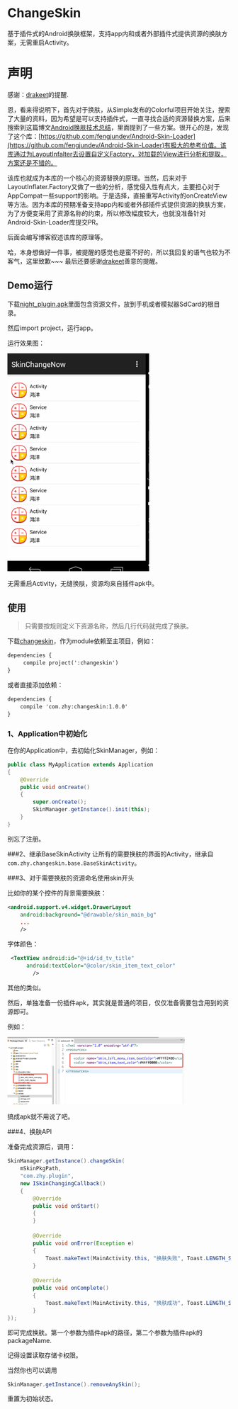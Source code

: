 # ChangeSkin
基于插件式的Android换肤框架，支持app内和或者外部插件式提供资源的换肤方案，无需重启Activity。

# 声明
感谢：[drakeet](https://github.com/drakeet)的提醒.

恩，看来得说明下，首先对于换肤，从Simple发布的Colorful项目开始关注，搜索了大量的资料，因为希望是可以支持插件式，一直寻找合适的资源替换方案，后来搜索到这篇博文[Android换肤技术总结](http://blog.zhaiyifan.cn/2015/09/10/Android%E6%8D%A2%E8%82%A4%E6%8A%80%E6%9C%AF%E6%80%BB%E7%BB%93/)，里面提到了一些方案。很开心的是，发现了这个库：[https://github.com/fengjundev/Android-Skin-Loader](https://github.com/fengjundev/Android-Skin-Loader)有极大的参考价值。该库通过为LayoutInfalter去设置自定义Factory，对加载的View进行分析和提取，方案还是不错的。

该库也就成为本库的一个核心的资源替换的原理。当然，后来对于LayoutInflater.Factory又做了一些的分析，感觉侵入性有点大，主要担心对于AppCompat一些support的影响。于是选择，直接重写Activity的onCreateView等方法。因为本库的预期准备支持app内和或者外部插件式提供资源的换肤方案，为了方便变采用了资源名称的约束，所以修改幅度较大，也就没准备针对Android-Skin-Loader库提交PR。

后面会编写博客叙述该库的原理等。

哈，本身想做好一件事，被提醒的感觉也是蛮不好的，所以我回复的语气也较为不客气，这里致歉~~~ 最后还要感谢[drakeet](https://github.com/drakeet)善意的提醒。



## Demo运行

下载[night_plugin.apk](night_plugin.apk)里面包含资源文件，放到手机或者模拟器SdCard的根目录。

然后import project，运行app。

运行效果图：

<img src="skin1.gif" width="320px"/>

无需重启Activity，无缝换肤，资源均来自插件apk中。


## 使用

>只需要按规则定义下资源名称，然后几行代码就完成了换肤。


下载[changeskin](changeskin)，作为module依赖至主项目，例如：

```xml
dependencies {
     compile project(':changeskin')
}
```

或者直接添加依赖：

```xml
dependencies {
    compile 'com.zhy:changeskin:1.0.0'
}
```


### 1、Application中初始化
在你的Application中，去初始化SkinManager，例如：

```java
public class MyApplication extends Application
{
    @Override
    public void onCreate()
    {
        super.onCreate();
        SkinManager.getInstance().init(this);
    }
}

```
别忘了注册。

###2、继承BaseSkinActivity
让所有的需要换肤的界面的Activity，继承自`com.zhy.changeskin.base.BaseSkinActivity`。

###3、对于需要换肤的资源命名使用skin开头

比如你的某个控件的背景需要换肤：

```xml
<android.support.v4.widget.DrawerLayout 
    android:background="@drawable/skin_main_bg"
    ... 
    />
```

字体颜色：

```xml
 <TextView android:id="@+id/id_tv_title"
      android:textColor="@color/skin_item_text_color"
        />
```
其他的类似。


然后，单独准备一份插件apk，其实就是普通的项目，仅仅准备需要包含用到的资源即可。

例如：

<img src="skin_2.png" width="400px"/>

搞成apk就不用说了吧。

###4、换肤API

准备完成资源后，调用：

```java
SkinManager.getInstance().changeSkin(
	mSkinPkgPath, 
	"com.zhy.plugin", 
	new ISkinChangingCallback()
	{
	    @Override
	    public void onStart()
	    {
	    }
	
	    @Override
	    public void onError(Exception e)
	    {
	        Toast.makeText(MainActivity.this, "换肤失败", Toast.LENGTH_SHORT).show();
	    }
	
	    @Override
	    public void onComplete()
	    {
	        Toast.makeText(MainActivity.this, "换肤成功", Toast.LENGTH_SHORT).show();
	    }
});
```
即可完成换肤。第一个参数为插件apk的路径，第二个参数为插件apk的packageName.

记得设置读取存储卡权限。


当然你也可以调用

```java
SkinManager.getInstance().removeAnySkin();
```
重置为初始状态。







